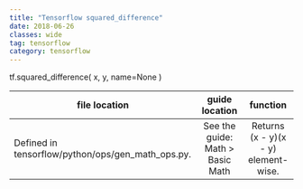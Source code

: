 ```yaml
---
title: "Tensorflow squared_difference"
date: 2018-06-26
classes: wide
tag: tensorflow
category: tensorflow
---
```



tf.squared_difference(
    x,
    y,
    name=None
)

| file location| guide location | function|
| ---|:---:| :---:|
| Defined in tensorflow/python/ops/gen_math_ops.py.|See the guide: Math > Basic Math |Returns (x - y)(x - y) element-wise. |

